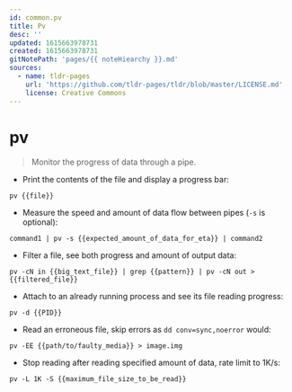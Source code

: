 ```yaml
---
id: common.pv
title: Pv
desc: ''
updated: 1615663978731
created: 1615663978731
gitNotePath: 'pages/{{ noteHiearchy }}.md'
sources:
  - name: tldr-pages
    url: 'https://github.com/tldr-pages/tldr/blob/master/LICENSE.md'
    license: Creative Commons
---
```

# pv

> Monitor the progress of data through a pipe.

- Print the contents of the file and display a progress bar:

`pv {{file}}`

- Measure the speed and amount of data flow between pipes (`-s` is optional):

`command1 | pv -s {{expected_amount_of_data_for_eta}} | command2`

- Filter a file, see both progress and amount of output data:

`pv -cN in {{big_text_file}} | grep {{pattern}} | pv -cN out > {{filtered_file}}`

- Attach to an already running process and see its file reading progress:

`pv -d {{PID}}`

- Read an erroneous file, skip errors as `dd conv=sync,noerror` would:

`pv -EE {{path/to/faulty_media}} > image.img`

- Stop reading after reading specified amount of data, rate limit to 1K/s:

`pv -L 1K -S {{maximum_file_size_to_be_read}}`


